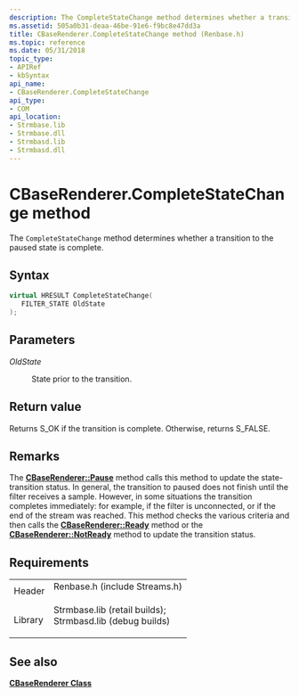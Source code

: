 ```yaml
---
description: The CompleteStateChange method determines whether a transition to the paused state is complete.
ms.assetid: 505a0b31-deaa-46be-91e6-f9bc8e47dd3a
title: CBaseRenderer.CompleteStateChange method (Renbase.h)
ms.topic: reference
ms.date: 05/31/2018
topic_type: 
- APIRef
- kbSyntax
api_name: 
- CBaseRenderer.CompleteStateChange
api_type: 
- COM
api_location: 
- Strmbase.lib
- Strmbase.dll
- Strmbasd.lib
- Strmbasd.dll
---
```


# CBaseRenderer.CompleteStateChange method

The `CompleteStateChange` method determines whether a transition to the paused state is complete.

## Syntax


```C++
virtual HRESULT CompleteStateChange(
   FILTER_STATE OldState
);
```



## Parameters

<dl> <dt>

*OldState* 
</dt> <dd>

State prior to the transition.

</dd> </dl>

## Return value

Returns S\_OK if the transition is complete. Otherwise, returns S\_FALSE.

## Remarks

The [**CBaseRenderer::Pause**](cbaserenderer-pause.md) method calls this method to update the state-transition status. In general, the transition to paused does not finish until the filter receives a sample. However, in some situations the transition completes immediately: for example, if the filter is unconnected, or if the end of the stream was reached. This method checks the various criteria and then calls the [**CBaseRenderer::Ready**](cbaserenderer-ready.md) method or the [**CBaseRenderer::NotReady**](cbaserenderer-notready.md) method to update the transition status.

## Requirements



|                    |                                                                                                                                                                                            |
|--------------------|--------------------------------------------------------------------------------------------------------------------------------------------------------------------------------------------|
| Header<br/>  | <dl> <dt>Renbase.h (include Streams.h)</dt> </dl>                                                                                   |
| Library<br/> | <dl> <dt>Strmbase.lib (retail builds); </dt> <dt>Strmbasd.lib (debug builds)</dt> </dl> |



## See also

<dl> <dt>

[**CBaseRenderer Class**](cbaserenderer.md)
</dt> </dl>

 

 




